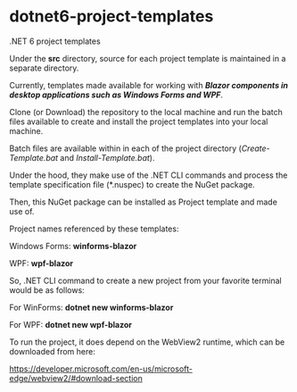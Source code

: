 # dotnet6-project-templates
.NET 6 project templates

Under the **src** directory, source for each project template is maintained in a separate directory.

Currently, templates made available for working with _**Blazor components in desktop applications such as Windows Forms and WPF**_.

Clone (or Download) the repository to the local machine and run the batch files available to create and install the project templates into your local machine.

Batch files are available within in each of the project directory (_Create-Template.bat_ and _Install-Template.bat_).

Under the hood, they make use of the .NET CLI commands and process the template specification file (\*.nuspec) to create the NuGet package.

Then, this NuGet package can be installed as Project template and made use of.

Project names referenced by these templates:

Windows Forms: **winforms-blazor**

WPF: **wpf-blazor**

So, .NET CLI command to create a new project from your favorite terminal would be as follows:

For WinForms: **dotnet new winforms-blazor**

For WPF: **dotnet new wpf-blazor**

To run the project, it does depend on the WebView2 runtime, which can be downloaded from here:

https://developer.microsoft.com/en-us/microsoft-edge/webview2/#download-section
